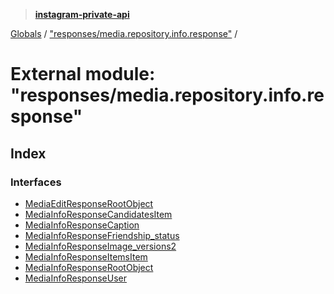> **[instagram-private-api](../README.md)**

[Globals](../README.md) / ["responses/media.repository.info.response"](_responses_media_repository_info_response_.md) /

# External module: "responses/media.repository.info.response"

## Index

### Interfaces

* [MediaEditResponseRootObject](../interfaces/_responses_media_repository_info_response_.mediaeditresponserootobject.md)
* [MediaInfoResponseCandidatesItem](../interfaces/_responses_media_repository_info_response_.mediainforesponsecandidatesitem.md)
* [MediaInfoResponseCaption](../interfaces/_responses_media_repository_info_response_.mediainforesponsecaption.md)
* [MediaInfoResponseFriendship_status](../interfaces/_responses_media_repository_info_response_.mediainforesponsefriendship_status.md)
* [MediaInfoResponseImage_versions2](../interfaces/_responses_media_repository_info_response_.mediainforesponseimage_versions2.md)
* [MediaInfoResponseItemsItem](../interfaces/_responses_media_repository_info_response_.mediainforesponseitemsitem.md)
* [MediaInfoResponseRootObject](../interfaces/_responses_media_repository_info_response_.mediainforesponserootobject.md)
* [MediaInfoResponseUser](../interfaces/_responses_media_repository_info_response_.mediainforesponseuser.md)
